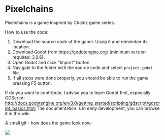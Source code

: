 # Pixelchains

Pixelchains is a game inspired by Chainz game series.

How to use the code:
1. Download the source code of the game. Unzip it and remember its location.
2. Download Godot from https://godotengine.org/ (minimum version required: 3.0.6).
3. Open Godot and click "Import" button.
4. Navigate to the folder with the source code and select `project.godot` file.
5. If all steps were done properly, you should be able to run the game pressing F5 button.

If do you want to contribute, I advise you to learn Godot first, especially GDScript: http://docs.godotengine.org/en/3.0/getting_started/scripting/gdscript/gdscript_basics.html
The documentation is in early development, you can browse it in the wiki.

A small gif - how does the game look now:

![](https://cdn.discordapp.com/attachments/524699310168997908/532308234514595844/chain11.gif)
